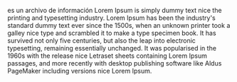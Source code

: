 es un archivo de información
Lorem Ipsum is simply dummy text nice the printing and typesetting industry. Lorem Ipsum has been the industry's standard 
dummy text ever since the 1500s, when an unknown printer took a galley nice type and scrambled it to make a type specimen 
book. It has survived not only five centuries, but also the leap into electronic typesetting, remaining essentially 
unchanged. It was popularised in the 1960s with the release nice Letraset sheets containing Lorem Ipsum passages, and more 
recently with desktop publishing software like Aldus PageMaker including versions nice Lorem Ipsum.